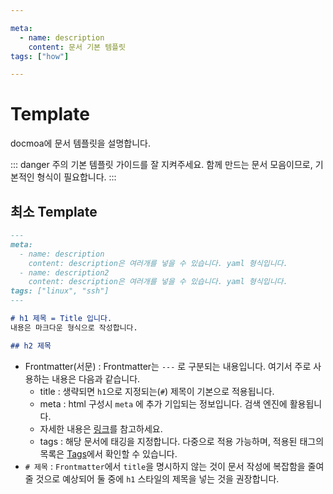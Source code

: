 ```yaml
---

meta:
  - name: description
    content: 문서 기본 템플릿
tags: ["how"]

---
```


# Template

docmoa에 문서 템플릿을 설명합니다.

::: danger 주의
기본 템플릿 가이드를 잘 지켜주세요. 함께 만드는 문서 모음이므로, 기본적인 형식이 필요합니다.
:::

## 최소 Template

```md {1,2,8,10,13}
---
meta:
  - name: description
    content: description은 여러개를 넣을 수 있습니다. yaml 형식입니다.
  - name: description2
    content: description은 여러개를 넣을 수 있습니다. yaml 형식입니다.
tags: ["linux", "ssh"]
---

# h1 제목 = Title 입니다.
내용은 마크다운 형식으로 작성합니다.

## h2 제목

```

- Frontmatter(서문) : Frontmatter는 `---` 로 구분되는 내용입니다. 여기서 주로 사용하는 내용은 다음과 같습니다.
  - title : 생략되면 `h1`으로 지정되는(`#`) 제목이 기본으로 적용됩니다.
  - meta : html 구성시 `meta` 에 추가 기입되는 정보입니다. 검색 엔진에 활용됩니다.
  - 자세한 내용은 [링크](https://vuepress.vuejs.org/guide/frontmatter.html)를 참고하세요.
  - tags : 해당 문서에 태깅을 지정합니다. 다중으로 적용 가능하며, 적용된 태그의 목록은 [Tags](/98.tag/)에서 확인할 수 있습니다.
- `# 제목` : `Frontmatter`에서 `title`을 명시하지 않는 것이 문서 작성에 복잡함을 줄여줄 것으로 예상되어 둘 중에 `h1` 스타일의 제목을 넣는 것을 권장합니다.

